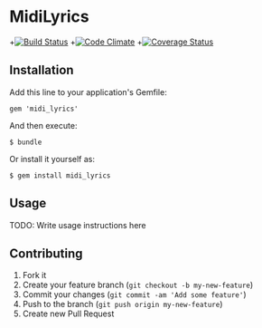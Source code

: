 # MidiLyrics

+[![Build Status](https://travis-ci.org/mateusdelbianco/midi_lyrics.png)](https://travis-ci.org/mateusdelbianco/midi_lyrics)
+[![Code Climate](https://codeclimate.com/github/mateusdelbianco/midi_lyrics.png)](https://codeclimate.com/github/mateusdelbianco/midi_lyrics)
+[![Coverage Status](https://coveralls.io/repos/mateusdelbianco/midi_lyrics/badge.png?branch=master)](https://coveralls.io/r/mateusdelbianco/midi_lyrics?branch=master)
 
## Installation

Add this line to your application's Gemfile:

    gem 'midi_lyrics'

And then execute:

    $ bundle

Or install it yourself as:

    $ gem install midi_lyrics

## Usage

TODO: Write usage instructions here

## Contributing

1. Fork it
2. Create your feature branch (`git checkout -b my-new-feature`)
3. Commit your changes (`git commit -am 'Add some feature'`)
4. Push to the branch (`git push origin my-new-feature`)
5. Create new Pull Request
